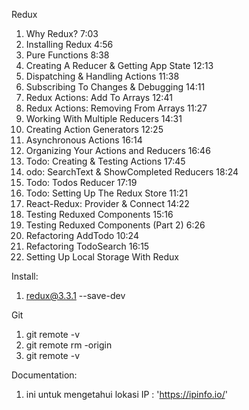  Redux

1. Why Redux? 7:03
2. Installing Redux 4:56
3. Pure Functions 8:38
4. Creating A Reducer & Getting App State 12:13
5. Dispatching & Handling Actions 11:38
6. Subscribing To Changes & Debugging 14:11
7. Redux Actions: Add To Arrays 12:41
8. Redux Actions: Removing From Arrays 11:27
9. Working With Multiple Reducers 14:31
10. Creating Action Generators 12:25
11. Asynchronous Actions 16:14
12. Organizing Your Actions and Reducers 16:46
13. Todo: Creating & Testing Actions 17:45
14. odo: SearchText & ShowCompleted Reducers 18:24
15. Todo: Todos Reducer 17:19
16. Todo: Setting Up The Redux Store 11:21
17. React-Redux: Provider & Connect 14:22
18. Testing Reduxed Components 15:16
19. Testing Reduxed Components (Part 2) 6:26
20. Refactoring AddTodo 10:24
21. Refactoring TodoSearch 16:15
22. Setting Up Local Storage With Redux 

Install:

1. redux@3.3.1 --save-dev


Git

1. git remote -v
2. git remote rm -origin
3. git remote -v

Documentation:

1. ini untuk mengetahui lokasi IP : 'https://ipinfo.io/'